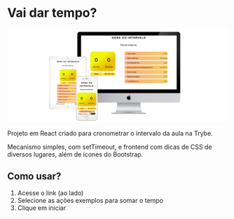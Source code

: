 # Vai dar tempo?

<img src="https://github.com/devsakae/vaidartempo/blob/main/public/mock.png" alt="Imagem do sistema funcionando" />

Projeto em React criado para cronometrar o intervalo da aula na Trybe.

Mecanismo simples, com setTimeout, e frontend com dicas de CSS de diversos lugares, além de ícones do Bootstrap.

## Como usar?

1) Acesse o link (ao lado)
2) Selecione as ações exemplos para somar o tempo
3) Clique em iniciar
